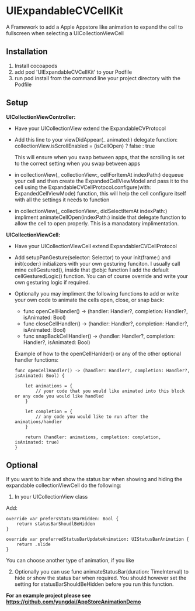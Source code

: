 # UIExpandableCVCellKit

A Framework to add a Apple Appstore like animation to expand the cell to fullscreen when selecting a UICollectionViewCell

<h2><b>Installation</b></h2>

1.  Install cocoapods
2.  add pod 'UIExpandableCVCellKit' to your Podfile
3.  run pod install from the command line your project directory with the Podfile

<h2><b>Setup</b></h2>

<b>UICollectionViewController: </b>
- Have your UICollectionView extend the ExpandableCVProtocol

- Add this line to your viewDidAppear(_ animated:) delegate function:
  collectionView.isScrollEnabled = (isCellOpen) ? false : true

  This will ensure when you swap between apps, that the scrolling is set to the correct setting when you swap between apps

- in collectionView(_ collectionView:, cellForItemAt indexPath:) dequeue your cell and then create the ExpandedCellViewModel and pass it to the cell using the ExpandableCVCellProtocol.configure(with: ExpandedCellViewMode) function, this will help the cell configure itself with all the settings it needs to function

- in collectionView(_ collectionView:, didSelectItemAt indexPath:) impliment animateCellOpen(indexPath:) inside that delegate function to allow the cell to open properly.  This is a manadatory implimentation.


<b>UICollectionViewCell:</b>
- Have your UICollectionViewCell extend ExpandablerCVCellProtocol

- Add setupPanGesture(selector: Selector) to your init(frame:) and init(coder:) initializers with your own gesturing funciton.  I usually call mine cellGestured(), inside that @objc function I add the default cellGesturedLogic() function.  You can of course override and write your own gesturing logic if required.

- Optionally you may impliment the following functions to add or write your own code to animate the cells open, close, or snap back:

  - func openCellHandler() -> (handler: Handler?, completion: Handler?, isAnimated: Bool)
  - func closeCellHandler() -> (handler: Handler?, completion: Handler?, isAnimated: Bool)
  - func snapBackCellHandler() -> (handler: Handler?, completion: Handler?, isAnimated: Bool)

  Example of how to the openCellHanlder() or any of the other optional handler functions:

	```
	func openCellHandler() -> (handler: Handler?, completion: Handler?, isAnimated: Bool) {

		let animations = {
			// your code that you would like animated into this block or any code you would like handled
		}

		let completion = {
			// any code you would like to run after the animations/handler
		}

		return (handler: animations, completion: completion, isAnimated: true)
	}
	```

<h2><b>Optional</b></h2>

If you want to hide and show the status bar when showing and hiding the expandable collectionViewCell do the following:
1. In your UICollectionView class

  Add:

	override var prefersStatusBarHidden: Bool {
		return statusBarShoudlBeHidden
	}

	override var preferredStatusBarUpdateAnimation: UIStatusBarAnimation {
		return .slide
	}

  You can choose another type of animation, if you like

2. Optionally you can use func animateStatusBar(duration: TimeInterval) to hide or show the status bar when required.  You should however set the setting for statusBarShouldBeHidden before you run this function.



<b>For an example project please see <link>https://github.com/yungdai/AppStoreAnimationDemo</link></b>
